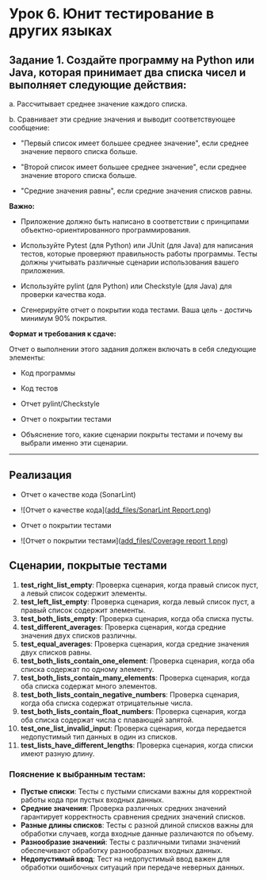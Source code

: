 # Урок 6. Юнит тестирование в других языках

## Задание 1. Создайте программу на Python или Java, которая принимает два списка чисел и выполняет следующие действия:

a. Рассчитывает среднее значение каждого списка.

b. Сравнивает эти средние значения и выводит соответствующее сообщение:

- "Первый список имеет большее среднее значение", если среднее значение первого списка больше.

- "Второй список имеет большее среднее значение", если среднее значение второго списка больше.

- "Средние значения равны", если средние значения списков равны.

**Важно:**

- Приложение должно быть написано в соответствии с принципами объектно-ориентированного программирования.

- Используйте Pytest (для Python) или JUnit (для Java) для написания тестов, которые проверяют правильность работы программы. Тесты должны учитывать различные сценарии использования вашего приложения.

- Используйте pylint (для Python) или Checkstyle (для Java) для проверки качества кода.

- Сгенерируйте отчет о покрытии кода тестами. Ваша цель - достичь минимум 90% покрытия.

**Формат и требования к сдаче:**

Отчет о выполнении этого задания должен включать в себя следующие элементы:

- Код программы

- Код тестов

- Отчет pylint/Checkstyle

- Отчет о покрытии тестами

- Объяснение того, какие сценарии покрыты тестами и почему вы выбрали именно эти сценарии.
---

## Реализация

- Отчет о качестве кода (SonarLint)
- ![Отчет о качестве кода]([add_files/SonarLint Report.png](https://github.com/CuJlBepHoc/Unit_Test_HM6/blob/main/add_files/SonarLint%20Report.png))

- Отчет о покрытии тестами
- ![Отчет о покрытии тестами]([add_files/Coverage report 1.png](https://github.com/CuJlBepHoc/Unit_Test_HM6/blob/main/add_files/Coverage%20report%201.png))

## Сценарии, покрытые тестами

1. **test_right_list_empty**: Проверка сценария, когда правый список пуст, а левый список содержит элементы.
2. **test_left_list_empty**: Проверка сценария, когда левый список пуст, а правый список содержит элементы.
3. **test_both_lists_empty**: Проверка сценария, когда оба списка пусты.
4. **test_different_averages**: Проверка сценария, когда средние значения двух списков различны.
5. **test_equal_averages**: Проверка сценария, когда средние значения двух списков равны.
6. **test_both_lists_contain_one_element**: Проверка сценария, когда оба списка содержат по одному элементу.
7. **test_both_lists_contain_many_elements**: Проверка сценария, когда оба списка содержат много элементов.
8. **test_both_lists_contain_negative_numbers**: Проверка сценария, когда оба списка содержат отрицательные числа.
9. **test_both_lists_contain_float_numbers**: Проверка сценария, когда оба списка содержат числа с плавающей запятой.
10. **test_one_list_invalid_input**: Проверка сценария, когда передается недопустимый тип данных в один из списков.
11. **test_lists_have_different_lengths**: Проверка сценария, когда списки имеют разную длину.

### Пояснение к выбранным тестам:

- **Пустые списки**: Тесты с пустыми списками важны для корректной работы кода при пустых входных данных.
- **Средние значения**: Проверка различных средних значений гарантирует корректность сравнения средних значений списков.
- **Разные длины списков**: Тесты с разной длиной списков важны для обработки случаев, когда входные данные различаются по объему.
- **Разнообразие значений**: Тесты с различными типами значений обеспечивают обработку разнообразных входных данных.
- **Недопустимый ввод**: Тест на недопустимый ввод важен для обработки ошибочных ситуаций при передаче неверных данных.
